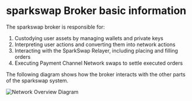 sparkswap Broker basic information
===========================

The sparkswap broker is responsible for:

1. Custodying user assets by managing wallets and private keys
2. Interpreting user actions and converting them into network actions
3. Interacting with the SparkSwap Relayer, including placing and filling orders
4. Executing Payment Channel Network swaps to settle executed orders

The following diagram shows how the broker interacts with the other parts of the sparkswap system.

![Network Overview Diagram](/docs/images/NetworkOverview.png)
